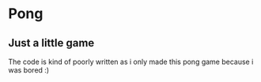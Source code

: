 # Pong
## Just a little game
The code is kind of poorly written as i only made this pong game because i was bored :)
